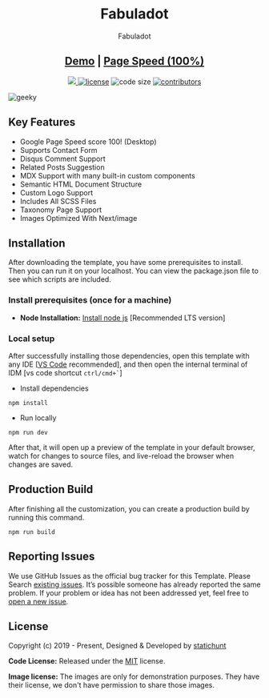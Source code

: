 <h1 align=center>Fabuladot</h1>
<p align=center>Fabuladot</p>
<h2 align="center"> <a target="_blank" href="https://geeky-nextjs.vercel.app/" rel="nofollow">Demo</a> | <a  target="_blank" href="https://pagespeed.web.dev/report?url=https%3A%2F%2Fgeeky-nextjs.vercel.app%2F&form_factor=desktop">Page Speed (100%)</a>
</h2>

<p align=center>
  <a href="https://github.com/vercel/next.js/releases/tag/v13.0.6" alt="Contributors">
    <img src="https://img.shields.io/static/v1?label=NEXTJS&message=13.0&color=000&logo=nextjs" />
  </a>

  <a href="https://github.com/statichunt/geeky-nextjs/blob/main/LICENSE">
    <img src="https://img.shields.io/github/license/statichunt/geeky-nextjs" alt="license"></a>

  <img src="https://img.shields.io/github/languages/code-size/statichunt/geeky-nextjs" alt="code size">

  <a href="https://github.com/statichunt/geeky-nextjs/graphs/contributors">
    <img src="https://img.shields.io/github/contributors/statichunt/geeky-nextjs" alt="contributors"></a>
</p>

![geeky](https://statichunt.com/themes/nextjs-geeky.png)

## Key Features

- Google Page Speed score 100! (Desktop)
- Supports Contact Form
- Disqus Comment Support
- Related Posts Suggestion
- MDX Support with many built-in custom components
- Semantic HTML Document Structure
- Custom Logo Support
- Includes All SCSS Files
- Taxonomy Page Support
- Images Optimized With Next/image

<!-- installation -->
## Installation

After downloading the template, you have some prerequisites to install. Then you can run it on your localhost. You can view the package.json file to see which scripts are included.

### Install prerequisites (once for a machine)

- **Node Installation:** [Install node js](https://nodejs.org/en/download/) [Recommended LTS version]

### Local setup

After successfully installing those dependencies, open this template with any IDE [[VS Code](https://code.visualstudio.com/) recommended], and then open the internal terminal of IDM [vs code shortcut <code>ctrl/cmd+\`</code>]

- Install dependencies

```
npm install
```

- Run locally

```
npm run dev
```

After that, it will open up a preview of the template in your default browser, watch for changes to source files, and live-reload the browser when changes are saved.

## Production Build

After finishing all the customization, you can create a production build by running this command.

```
npm run build
```

<!-- reporting issue -->
## Reporting Issues

We use GitHub Issues as the official bug tracker for this Template. Please Search [existing issues](https://github.com/statichunt/geeky-nextjs/issues). It’s possible someone has already reported the same problem.
If your problem or idea has not been addressed yet, feel free to [open a new issue](https://github.com/statichunt/geeky-nextjs/issues).

<!-- licence -->
## License

Copyright (c) 2019 - Present, Designed & Developed by [statichunt](https://statichunt.com)

**Code License:** Released under the [MIT](https://github.com/statichunt/geeky-nextjs/blob/main/LICENSE) license.

**Image license:** The images are only for demonstration purposes. They have their license, we don't have permission to share those images.
